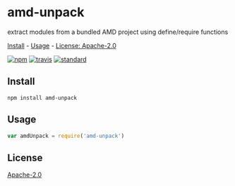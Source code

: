 # amd-unpack

extract modules from a bundled AMD project using define&#x2F;require functions

[Install](#install) - [Usage](#usage) - [License: Apache-2.0](#license)

[![npm][npm-image]][npm-url]
[![travis][travis-image]][travis-url]
[![standard][standard-image]][standard-url]

[npm-image]: https://img.shields.io/npm/v/amd-unpack.svg?style=flat-square
[npm-url]: https://www.npmjs.com/package/amd-unpack
[travis-image]: https://img.shields.io/travis/goto-bus-stop/amd-unpack.svg?style=flat-square
[travis-url]: https://travis-ci.org/goto-bus-stop/amd-unpack
[standard-image]: https://img.shields.io/badge/code%20style-standard-brightgreen.svg?style=flat-square
[standard-url]: http://npm.im/standard

## Install

```
npm install amd-unpack
```

## Usage

```js
var amdUnpack = require('amd-unpack')
```

## License

[Apache-2.0](LICENSE.md)
